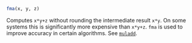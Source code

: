 ```julia
fma(x, y, z)
```

Computes `x*y+z` without rounding the intermediate result `x*y`. On some systems this is significantly more expensive than `x*y+z`. `fma` is used to improve accuracy in certain algorithms. See [`muladd`](@ref).
